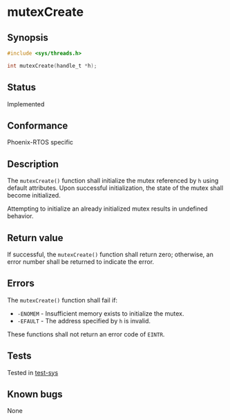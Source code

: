 # mutexCreate

## Synopsis

```c
#include <sys/threads.h>

int mutexCreate(handle_t *h);
```

## Status

Implemented

## Conformance

Phoenix-RTOS specific

## Description

The `mutexCreate()` function shall initialize the mutex referenced by `h` using default attributes. Upon
successful initialization, the state of the mutex shall become initialized.

Attempting to initialize an already initialized mutex results in undefined behavior.

## Return value

If successful, the `mutexCreate()` function shall return zero; otherwise,
an error number shall be returned to indicate the error.

## Errors

The `mutexCreate()` function shall fail if:

* `-ENOMEM` - Insufficient memory exists to initialize the mutex.
* `-EFAULT` - The address specified by `h` is invalid.

These functions shall not return an error code of `EINTR`.

## Tests

Tested in [test-sys](https://github.com/phoenix-rtos/phoenix-rtos-tests/tree/master/sys)

## Known bugs

None
